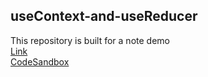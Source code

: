 ## useContext-and-useReducer
This repository is built for a note demo\
[Link](https://medium.com/@zalexzuo/react-usecontext-usereducer-%E5%9F%BA%E6%9C%AC%E4%BD%BF%E7%94%A8%E6%96%B9%E6%B3%95%E7%AD%86%E8%A8%98-912eaf2596a4) \
[CodeSandbox](https://codesandbox.io/s/usecontext-usereducer-fl7gcs)
